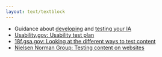 ```yaml
---
layout: text/textblock
---
```

- Guidance about [developing](https://govdex.gov.au/confluence/display/dta/Develop+V.2) and [testing your IA](https://govdex.gov.au/confluence/display/dta/Test+V.2)
- [Usability.gov: Usability test plan](https://www.usability.gov/how-to-and-tools/resources/templates/usability-test-plan-template.html)
- [18f.gsa.gov: Looking at the different ways to test content](https://18f.gsa.gov/2016/04/19/looking-at-the-different-ways-to-test-content/)
- [Nielsen Norman Group: Testing content on websites](https://www.nngroup.com/articles/testing-content-websites/)
